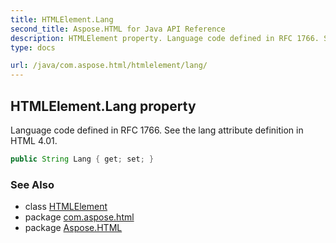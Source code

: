 ```yaml
---
title: HTMLElement.Lang
second_title: Aspose.HTML for Java API Reference
description: HTMLElement property. Language code defined in RFC 1766. See the lang attribute definition in HTML 4.01
type: docs

url: /java/com.aspose.html/htmlelement/lang/
---
```

## HTMLElement.Lang property

Language code defined in RFC 1766. See the lang attribute definition in HTML 4.01.

```java
public String Lang { get; set; }
```

### See Also

* class [HTMLElement](../)
* package [com.aspose.html](../../../com.aspose.html/)
* package [Aspose.HTML](../../../)
